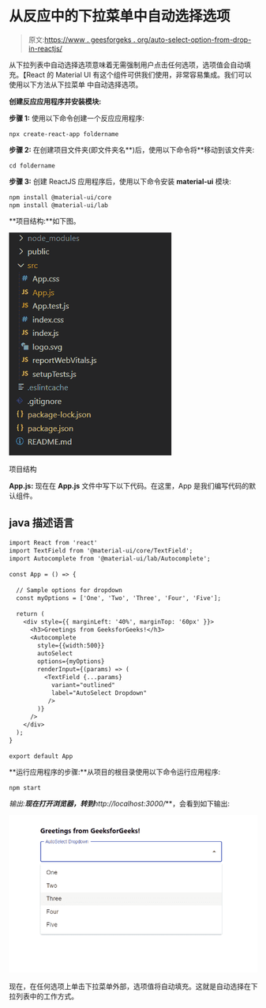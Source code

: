 # 从反应中的下拉菜单中自动选择选项

> 原文:[https://www . geesforgeks . org/auto-select-option-from-drop-in-reactjs/](https://www.geeksforgeeks.org/auto-select-option-from-dropdown-in-reactjs/)

从下拉列表中自动选择选项意味着无需强制用户点击任何选项，选项值会自动填充。【React 的 Material UI 有这个组件可供我们使用，非常容易集成。我们可以使用以下方法从下拉菜单  中自动选择选项。

**创建反应应用程序并安装模块:**

**步骤 1:** 使用以下命令创建一个反应应用程序:

```
npx create-react-app foldername
```

**步骤 2:** 在创建项目文件夹(即文件夹名**)后，使用以下命令将**移动到该文件夹:

```
cd foldername
```

**步骤 3:** 创建 ReactJS 应用程序后，使用以下命令安装 **material-ui** 模块:

```
npm install @material-ui/core
npm install @material-ui/lab
```

**项目结构:**如下图。

![](img/f04ae0d8b722a9fff0bd9bd138b29c23.png)

项目结构

**App.js:** 现在在 **App.js** 文件中写下以下代码。在这里，App 是我们编写代码的默认组件。

## java 描述语言

```
import React from 'react'
import TextField from '@material-ui/core/TextField';
import Autocomplete from '@material-ui/lab/Autocomplete';

const App = () => {

  // Sample options for dropdown
  const myOptions = ['One', 'Two', 'Three', 'Four', 'Five'];

  return (
    <div style={{ marginLeft: '40%', marginTop: '60px' }}>
      <h3>Greetings from GeeksforGeeks!</h3>
      <Autocomplete
        style={{width:500}}
        autoSelect
        options={myOptions}
        renderInput={(params) => (
          <TextField {...params}
            variant="outlined"
            label="AutoSelect Dropdown"
           />
        )}
      />
    </div>
  );
}

export default App
```

**运行应用程序的步骤:**从项目的根目录使用以下命令运行应用程序:

```
npm start
```

**输出:**现在打开浏览器，转到***http://localhost:3000/***，会看到如下输出:

![](img/daf508050f67a7afd0b2d6786085e6ad.png)

现在，在任何选项上单击下拉菜单外部，选项值将自动填充。这就是自动选择在下拉列表中的工作方式。